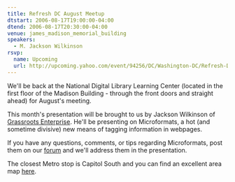 ```yaml
---
title: Refresh DC August Meetup
dtstart: 2006-08-17T19:00:00-04:00
dtend: 2006-08-17T20:30:00-04:00
venue: james_madison_memorial_building
speakers:
  - M. Jackson Wilkinson
rsvp:
  name: Upcoming
  url: http://upcoming.yahoo.com/event/94256/DC/Washington-DC/Refresh-DC-August-Meetup/James-Madison-Memorial-Building/
---
```


We'll be back at the National Digital Library Learning Center (located in the first floor of the Madison Building - through the front doors and straight ahead) for August's meeting.

This month's presentation will be brought to us by Jackson Wilkinson of [Grassroots Enterprise](http://www.grassroots.com/). He'll be presenting on Microformats, a hot (and sometime divisive) new means of tagging information in webpages.

If you have any questions, comments, or tips regarding Microformats, post them on our [forum](http://refresh-dc.org/forum/viewtopic.php?pid=148) and we'll address them in the presentation.

The closest Metro stop is Capitol South and you can find an excellent area map [here](http://refresh-dc.org/forum/viewtopic.php?id=32#p119).